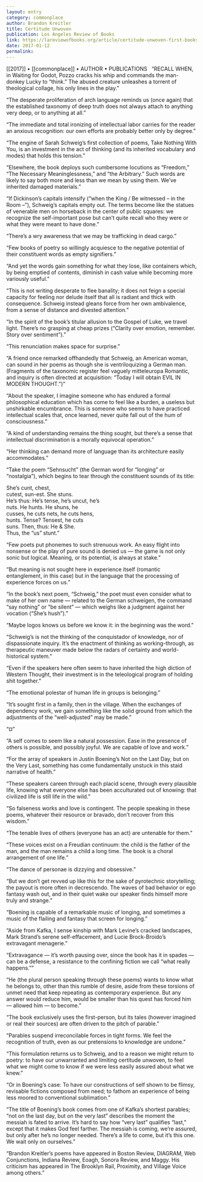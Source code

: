 ```yaml
---
layout: entry
category: commonplace
author: Brandon Kreitler
title: Certitude Unwoven
publication: Los Angeles Review of Books
link: https://lareviewofbooks.org/article/certitude-unwoven-first-books-from-sarah-v-schweig-and-justin-boening/
date: 2017-01-12
permalink: 
---
```


[[2017]] • [[commonplace]] • AUTHOR • PUBLICATIONS 
 
“RECALL WHEN, in Waiting for Godot, Pozzo cracks his whip and commands the man-donkey Lucky to “think.” The abused creature unleashes a torrent of theological collage, his only lines in the play.”

“The desperate proliferation of arch language reminds us (once again) that the established taxonomy of deep truth does not always attach to anything very deep, or to anything at all.”

“The immediate and total ironizing of intellectual labor carries for the reader an anxious recognition: our own efforts are probably better only by degree.”

“The engine of Sarah Schweig’s first collection of poems, Take Nothing With You, is an investment in the act of thinking (and its inherited vocabulary and modes) that holds this tension.”

“Elsewhere, the book deploys such cumbersome locutions as “Freedom,” “The Necessary Meaninglessness,” and “the Arbitrary.” Such words are likely to say both more and less than we mean by using them. We’ve inherited damaged materials.”

“If Dickinson’s capitals intensify (“when the King / Be witnessed – in the Room –”), Schweig’s capitals empty out. The terms become like the statues of venerable men on horseback in the center of public squares: we recognize the self-important pose but can’t quite recall who they were or what they were meant to have done.”

“There’s a wry awareness that we may be trafficking in dead cargo.”

“Few books of poetry so willingly acquiesce to the negative potential of their constituent words as empty signifiers.”

“And yet the words gain something for what they lose, like containers which, by being emptied of contents, diminish in cash value while becoming more variously useful.”

“This is not writing desperate to flee banality; it does not feign a special capacity for feeling nor delude itself that all is radiant and thick with consequence. Schweig instead gleans force from her own ambivalence, from a sense of distance and divested attention.”

“In the spirit of the book’s titular allusion to the Gospel of Luke, we travel light. There’s no grasping at cheap prizes (“Clarity over emotion, remember. Story over sentiment”).”

“This renunciation makes space for surprise.”

“A friend once remarked offhandedly that Schweig, an American woman, can sound in her poems as though she is ventriloquizing a German man. (Fragments of the taxonomic register feel vaguely mitteleuropa Romantic, and inquiry is often directed at acquisition: “Today I will obtain EVIL IN MODERN THOUGHT.”)”

“About the speaker, I imagine someone who has endured a formal philosophical education which has come to feel like a burden, a useless but unshirkable encumbrance. This is someone who seems to have practiced intellectual scales that, once learned, never quite fall out of the hum of consciousness.”

“A kind of understanding remains the thing sought, but there’s a sense that intellectual discrimination is a morally equivocal operation.”

“Her thinking can demand more of language than its architecture easily accommodates.”

“Take the poem “Sehnsucht” (the German word for “longing” or “nostalgia”), which begins to tear through the constituent sounds of its title:

She’s cunt, chest,
<br> cutest, sun-est. She stuns.
<br> He’s thus: He’s tense, he’s uncut, he’s
<br> nuts. He hunts. He shuns, he
<br> cusses, he cuts nets, he cuts hens,
<br> hunts. Tense? Tensest, he cuts
<br> suns. Then, thus: He & She.
<br> Thus, the “us” stunt.”

“Few poets put phonemes to such strenuous work. An easy flight into nonsense or the play of pure sound is denied us — the game is not only sonic but logical. Meaning, or its potential, is always at stake.”

“But meaning is not sought here in experience itself (romantic entanglement, in this case) but in the language that the processing of experience forces on us.”

“In the book’s next poem, “Schweig,” the poet must even consider what to make of her own name — related to the German schweigen, the command “say nothing” or “be silent” — which weighs like a judgment against her vocation (“She’s hush”).”

“Maybe logos knows us before we know it: in the beginning was the word.”

“Schweig’s is not the thinking of the conquistador of knowledge, nor of dispassionate inquiry. It’s the enactment of thinking as working-through, as therapeutic maneuver made below the radars of certainty and world-historical system.”

“Even if the speakers here often seem to have inherited the high diction of Western Thought, their investment is in the teleological program of holding shit together.”

“The emotional polestar of human life in groups is belonging.”

“It’s sought first in a family, then in the village. When the exchanges of dependency work, we gain something like the solid ground from which the adjustments of the “well-adjusted” may be made.”

“¤”

“A self comes to seem like a natural possession. Ease in the presence of others is possible, and possibly joyful. We are capable of love and work.”

“For the array of speakers in Justin Boening’s Not on the Last Day, but on the Very Last, something has come fundamentally unstuck in this staid narrative of health.”

“These speakers careen through each placid scene, through every plausible life, knowing what everyone else has been acculturated out of knowing: that civilized life is still life in the wild.”

“So falseness works and love is contingent. The people speaking in these poems, whatever their resource or bravado, don’t recover from this wisdom.”

“The tenable lives of others (everyone has an act) are untenable for them.”

“These voices exist on a Freudian continuum: the child is the father of the man, and the man remains a child a long time. The book is a choral arrangement of one life.”

“The dance of personae is dizzying and obsessive.”

“But we don’t get revved up like this for the sake of pyrotechnic storytelling; the payout is more often in decrescendo. The waves of bad behavior or ego fantasy wash out, and in their quiet wake our speaker finds himself more truly and strange.”

“Boening is capable of a remarkable music of longing, and sometimes a music of the flailing and fantasy that screen for longing.”

“Aside from Kafka, I sense kinship with Mark Levine’s cracked landscapes, Mark Strand’s serene self-effacement, and Lucie Brock-Broido’s extravagant menagerie.”

“Extravagance — it’s worth pausing over, since the book has it in spades — can be a defense, a resistance to the confining fiction we call “what really happens.””

“He (the plural person speaking through these poems) wants to know what he belongs to, other than this rumble of desire, aside from these torsions of unmet need that keep repeating as contemporary experience. But any answer would reduce him, would be smaller than his quest has forced him — allowed him — to become.”

“The book exclusively uses the first-person, but its tales (however imagined or real their sources) are often driven to the pitch of parable.”

“Parables suspend irreconcilable forces in tight forms. We feel the recognition of truth, even as our pretensions to knowledge are undone.”

“This formulation returns us to Schweig, and to a reason we might return to poetry: to have our unwarranted and limiting certitude unwoven, to feel what we might come to know if we were less easily assured about what we knew.”

“Or in Boening’s case: To have our constructions of self shown to be flimsy, revisable fictions composed from need; to fathom an experience of being less moored to conventional sublimation.”

“The title of Boening’s book comes from one of Kafka’s shortest parables; “not on the last day, but on the very last” describes the moment the messiah is fated to arrive. It’s hard to say how “very last” qualifies “last,” except that it makes God feel farther. The messiah is coming, we’re assured, but only after he’s no longer needed. There’s a life to come, but it’s this one. We wait only on ourselves.”

“Brandon Kreitler’s poems have appeared in Boston Review, DIAGRAM, Web Conjunctions, Indiana Review, Eoagh, Sonora Review, and Maggy. His criticism has appeared in The Brooklyn Rail, Proximity, and Village Voice among others.”

